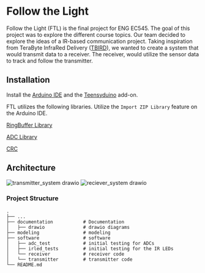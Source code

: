 # Follow the Light

Follow the Light (FTL) is the final project for ENG EC545. The goal of this project was to explore the different course topics. Our team decided to explore the ideas of a IR-based communication project. Taking inspiration from TeraByte InfraRed Delivery ([TBIRD](https://www.ll.mit.edu/sites/default/files/other/doc/2023-02/TVO_Technology_Highlight_12_TBird.pdf)), we wanted to create a system that would transmit data to a receiver. The receiver, would utilize the sensor data to track and follow the transmitter.

## Installation

Install the [Arduino IDE](https://support.arduino.cc/hc/en-us/articles/360019833020-Download-and-install-Arduino-IDE) and the [Teensyduino](https://www.pjrc.com/teensy/td_download.html) add-on.

FTL utilizes the following libraries. Utilize the `Import ZIP Library` feature on the Arduino IDE.

[RingBuffer Library](https://github.com/Locoduino/RingBuffer)

[ADC Library](https://github.com/pedvide/ADC)

[CRC](https://github.com/RobTillaart/CRC)

## Architecture
![transmitter_system drawio](https://github.com/user-attachments/assets/45543223-8e2f-48b6-bc26-d829aa6363bd)
![reciever_system drawio](https://github.com/user-attachments/assets/201bb00c-31d3-4361-9fd7-11cc45c7dde6)

### Project Structure

```
.
├── ...
├── documentation           # Documentation
│   ├── drawio              # drawio diagrams
├── modeling                # modeling
├── software                # software
│   ├── adc_test            # initial testing for ADCs
│   ├── irled_tests         # initial testing for the IR LEDs
│   └── receiver            # receiver code
│   └── transmitter         # transmitter code
└── README.md
```
